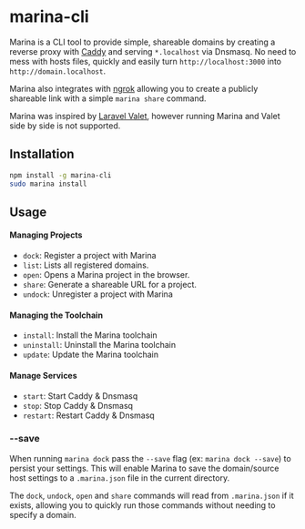# marina-cli

Marina is a CLI tool to provide simple, shareable domains by creating a reverse proxy with [Caddy](https://caddyserver.com) and serving `*.localhost` via Dnsmasq.  No need to mess with hosts files, quickly and easily turn `http://localhost:3000` into `http://domain.localhost`.

Marina also integrates with [ngrok](https://ngrok.com) allowing you to create a publicly shareable link with a simple `marina share` command.

Marina was inspired by [Laravel Valet](http://github.com/laravel/valet), however running Marina and Valet side by side is not supported.

## Installation

```bash
npm install -g marina-cli
sudo marina install
```

## Usage

#### Managing Projects
* `dock`: Register a project with Marina
* `list`: Lists all registered domains.
* `open`: Opens a Marina project in the browser.
* `share`: Generate a shareable URL for a project.
* `undock`: Unregister a project with Marina

#### Managing the Toolchain
* `install`: Install the Marina toolchain
* `uninstall`: Uninstall the Marina toolchain
* `update`: Update the Marina toolchain

#### Manage Services
* `start`: Start Caddy & Dnsmasq
* `stop`: Stop Caddy & Dnsmasq
* `restart`: Restart Caddy & Dnsmasq

### --save
When running `marina dock` pass the `--save` flag (ex: `marina dock --save`) to persist your settings.  This will enable Marina to save the domain/source host settings to a `.marina.json` file in the current directory.

The `dock`, `undock`, `open` and `share` commands will read from `.marina.json` if it exists, allowing you to quickly run those commands without needing to specify a domain.
